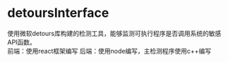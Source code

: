 # detoursInterface 
使用微软detours库构建的检测工具，能够监测可执行程序是否调用系统的敏感API函数。  
前端：使用react框架编写 
后端：使用node编写，主检测程序使用c++编写
